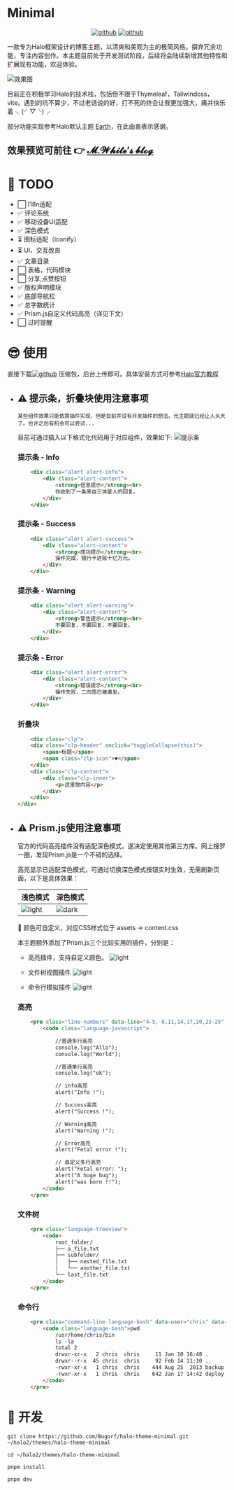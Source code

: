 # Minimal

<div align="center">
<a href="https://github.com/Bugorf/halo-theme-minimal/releases"><img src="https://img.shields.io/badge/Release-v0.1-blue.svg", alt="github"></a>
<a href="https://halo.run"><img src="https://img.shields.io/badge/Halo->=2.20-red.svg", alt="github"></a>

</div>

一款专为Halo框架设计的博客主题，以清爽和美观为主的极简风格。摒弃冗余功能，专注内容创作。本主题目前处于开发测试阶段，后续将会陆续新增其他特性和扩展现有功能，欢迎体验。

![效果图](./screenshots/rendering.png)

目前正在积极学习Halo的技术栈，包括但不限于Thymeleaf，Tailwindcss，vite。遇到的坑不算少，不过老话说的好，打不死的终会让我更加强大，痛并快乐着 ╮(╯▽╰)╭

部分功能实现参考Halo默认主题 [Earth](https://github.com/halo-dev/theme-earth)，在此由衷表示感谢。

## 效果预览可前往 👉 [𝓜.𝓦𝓱𝓲𝓽𝓮’𝓼 𝓫𝓵𝓸𝓰](https://alloworld.me)

# 💪 TODO

- ⬜️ I18n适配
- ✅ 评论系统
- ✅ 移动设备UI适配
- ✅ 深色模式
- ⏳ 图标适配（iconify）
- ⏳ UI，交互改良
- ✅ 文章目录
- ⬜️ 表格，代码模块
- ⬜️ 分享,点赞按钮
- ✅ 版权声明模块
- ✅ 底部导航栏
- ✅ 总字数统计
- ✅ Prism.js自定义代码高亮（详见下文）
- ⬜️ 过时提醒

# 😎 使用

<p>
直接下载<a href="https://github.com/Bugorf/halo-theme-minimal/releases"><img src="https://img.shields.io/badge/Release-v0.3-blue.svg", alt="github"></a>
压缩包，后台上传即可。具体安装方式可参考<a href="https://docs.halo.run/user-guide/themes">Halo官方教程</a>
</p>

- ## ⚠️ 提示条，折叠块使用注意事项

    `某些组件效果只能依靠插件实现，但是目前并没有开发插件的想法。光主题就已经让人头大了。也许之后有机会可以尝试...`

    目前可通过插入以下格式化代码用于对应组件，效果如下:
    ![提示条](./screenshots/screenshot.png)

  ### 提示条 - Info

    ```html
        <div class="alert alert-info">
            <div class="alert-content">
                <strong>信息提示</strong><br>
                你收到了一条来自三体星人的回复。
            </div>
        </div>
    ```

  ### 提示条 - Success

    ```html
        <div class="alert alert-success">
            <div class="alert-content">
                <strong>成功提示</strong><br>
                操作完成，银行卡进账十亿万元。
            </div>
        </div>
    ```

  ### 提示条 - Warning

    ```html
        <div class="alert alert-warning">
            <div class="alert-content">
                <strong>警告提示</strong><br>
                不要回复，不要回复，不要回复。
            </div>
        </div>
    ```

  ### 提示条 - Error

    ```html
        <div class="alert alert-error">
            <div class="alert-content">
                <strong>错误提示</strong><br>
                操作失败，二向箔已被激发。
            </div>
        </div>
    ```

  ### 折叠块

    ``` html
        <div class="clp">
        <div class="clp-header" onclick="toggleCollapse(this)">
            <span>标题</span>
            <span class="clp-icon">▼</span>
        </div>
        <div class="clp-content">
            <div class="clp-inner">
                <p>这里放内容</p>
            </div>
        </div>
    </div>
    ```

- ## ⚠️ Prism.js使用注意事项

    官方的代码高亮插件没有适配深色模式，遂决定使用其他第三方库。网上搜罗一圈，发现Prism.js是一个不错的选择。

    高亮显示已适配深色模式，可通过切换深色模式按钮实时生效，无需刷新页面，以下是具体效果：

    |浅色模式|深色模式|
    |---|---|
    |![light](./screenshots/lh-h.png)|![dark](./screenshots/lh.png)|

    👀 颜色可自定义，对应CSS样式位于 assets -> content.css

    本主题额外添加了Prism.js三个比较实用的插件，分别是：
  - 高亮插件，支持自定义颜色。
    ![light](./screenshots/lh.png)

  - 文件树视图插件
    ![light](./screenshots/tree.png)

  - 命令行模拟插件
    ![light](./screenshots/ct.png)

  ### 高亮

    ```html
        <pre class="line-numbers" data-line="4-5, 8,11,14,17,20,23-25" m-info="11" m-success="14" m-warning="17" m-error="20,23-25"> 
            <code class="language-javascript">

                //普通多行高亮
                console.log("Allo");
                console.log("World");

                //普通单行高亮
                console.log("ok");

                // info高亮
                alert("Info !");

                // Success高亮
                alert("Success !");

                // Warning高亮
                alert("Warning !");

                // Error高亮
                alert("Fetal error !");

                // 自定义多行高亮
                alert("Fetal error: ");
                alert("A huge bug");
                alert("was born !!");
            </code>
        </pre>
    ```

  ### 文件树

    ```html
        <pre class="language-treeview">
            <code>
                root_folder/
                ├── a_file.txt
                ├── subfolder/
                │   ├── nested_file.txt
                │   └── another_file.txt
                └── last_file.txt
            </code>
        </pre>
    ```

  ### 命令行

    ```html
        <pre class="command-line language-bash" data-user="chris" data-host="remotehost" data-output="2, 4-8" tabindex="0">
            <code class="language-bash">pwd
                /usr/home/chris/bin
                ls -la
                total 2
                drwxr-xr-x   2 chris  chris     11 Jan 10 16:48 .
                drwxr--r-x  45 chris  chris     92 Feb 14 11:10 ..
                -rwxr-xr-x   1 chris  chris    444 Aug 25  2013 backup
                -rwxr-xr-x   1 chris  chris    642 Jan 17 14:42 deploy
            </code>
        </pre>
    ```

# 🔬 开发

```
git clone https://github.com/Bugorf/halo-theme-minimal.git ~/halo2/themes/halo-theme-minimal
```

```
cd ~/halo2/themes/halo-theme-minimal
```

```
pnpm install
```

```
pnpm dev
```
